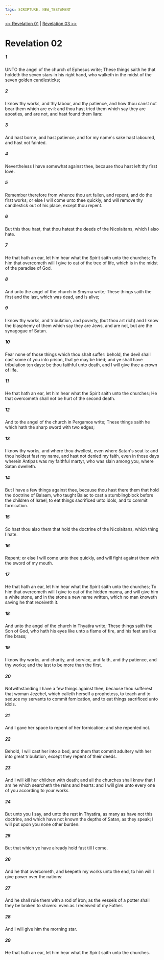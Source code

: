 ```yaml
---
Tags: SCRIPTURE, NEW_TESTAMENT
---
```


[<< Revelation 01](NEW_TESTAMENT/27_Revelation/Revelation_01.md) | [Revelation 03 >>](NEW_TESTAMENT/27_Revelation/Revelation_03.md)

# Revelation 02

##### 1

UNTO the angel of the church of Ephesus write; These things saith he that holdeth the seven stars in his right hand, who walketh in the midst of the seven golden candlesticks;

##### 2

I know thy works, and thy labour, and thy patience, and how thou canst not bear them which are evil: and thou hast tried them which say they are apostles, and are not, and hast found them liars:

##### 3

And hast borne, and hast patience, and for my name's sake hast laboured, and hast not fainted.

##### 4

Nevertheless I have somewhat against thee, because thou hast left thy first love.

##### 5

Remember therefore from whence thou art fallen, and repent, and do the first works; or else I will come unto thee quickly, and will remove thy candlestick out of his place, except thou repent.

##### 6

But this thou hast, that thou hatest the deeds of the Nicolaitans, which I also hate.

##### 7

He that hath an ear, let him hear what the Spirit saith unto the churches; To him that overcometh will I give to eat of the tree of life, which is in the midst of the paradise of God.

##### 8

And unto the angel of the church in Smyrna write; These things saith the first and the last, which was dead, and is alive;

##### 9

I know thy works, and tribulation, and poverty, (but thou art rich) and I know the blasphemy of them which say they are Jews, and are not, but are the synagogue of Satan.

##### 10

Fear none of those things which thou shalt suffer: behold, the devil shall cast some of you into prison, that ye may be tried; and ye shall have tribulation ten days: be thou faithful unto death, and I will give thee a crown of life.

##### 11

He that hath an ear, let him hear what the Spirit saith unto the churches; He that overcometh shall not be hurt of the second death.

##### 12

And to the angel of the church in Pergamos write; These things saith he which hath the sharp sword with two edges;

##### 13

I know thy works, and where thou dwellest, even where Satan's seat is: and thou holdest fast my name, and hast not denied my faith, even in those days wherein Antipas was my faithful martyr, who was slain among you, where Satan dwelleth.

##### 14

But I have a few things against thee, because thou hast there them that hold the doctrine of Balaam, who taught Balac to cast a stumblingblock before the children of Israel, to eat things sacrificed unto idols, and to commit fornication.

##### 15

So hast thou also them that hold the doctrine of the Nicolaitans, which thing I hate.

##### 16

Repent; or else I will come unto thee quickly, and will fight against them with the sword of my mouth.

##### 17

He that hath an ear, let him hear what the Spirit saith unto the churches; To him that overcometh will I give to eat of the hidden manna, and will give him a white stone, and in the stone a new name written, which no man knoweth saving he that receiveth it.

##### 18

And unto the angel of the church in Thyatira write; These things saith the Son of God, who hath his eyes like unto a flame of fire, and his feet are like fine brass;

##### 19

I know thy works, and charity, and service, and faith, and thy patience, and thy works; and the last to be more than the first.

##### 20

Notwithstanding I have a few things against thee, because thou sufferest that woman Jezebel, which calleth herself a prophetess, to teach and to seduce my servants to commit fornication, and to eat things sacrificed unto idols.

##### 21

And I gave her space to repent of her fornication; and she repented not.

##### 22

Behold, I will cast her into a bed, and them that commit adultery with her into great tribulation, except they repent of their deeds.

##### 23

And I will kill her children with death; and all the churches shall know that I am he which searcheth the reins and hearts: and I will give unto every one of you according to your works.

##### 24

But unto you I say, and unto the rest in Thyatira, as many as have not this doctrine, and which have not known the depths of Satan, as they speak; I will put upon you none other burden.

##### 25

But that which ye have already hold fast till I come.

##### 26

And he that overcometh, and keepeth my works unto the end, to him will I give power over the nations:

##### 27

And he shall rule them with a rod of iron; as the vessels of a potter shall they be broken to shivers: even as I received of my Father.

##### 28

And I will give him the morning star.

##### 29

He that hath an ear, let him hear what the Spirit saith unto the churches.
